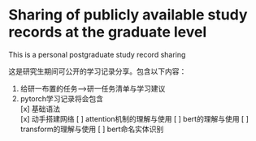 # Sharing of publicly available study records at the graduate level
 This is a personal postgraduate study record sharing

这是研究生期间可公开的学习记录分享。包含以下内容：
1. 给研一布置的任务-->研一任务清单与学习建议
2. pytorch学习记录将会包含    
   [x] 基础语法    
   [x] 动手搭建网络
   [ ] attention机制的理解与使用
   [ ] bert的理解与使用
   [ ] transform的理解与使用
   [ ] bert命名实体识别
   
